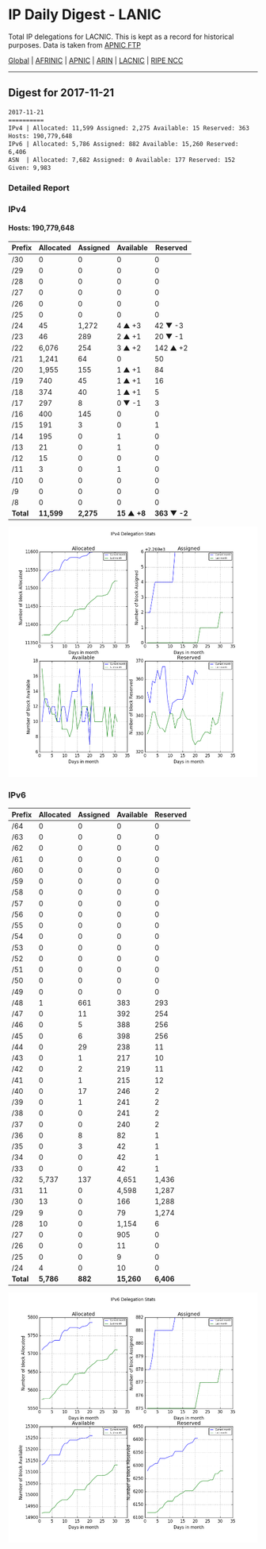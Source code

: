 # IP Daily Digest - LANIC

Total IP delegations for LACNIC. This is kept as a record for historical purposes. Data is taken from [APNIC FTP](https://ftp.apnic.net/)

[Global](https://github.com/csmets/IP-Daily-Digest) | [AFRINIC](https://github.com/csmets/IP-Daily-Digest/tree/master/archives/AFRINIC) | [APNIC](https://github.com/csmets/IP-Daily-Digest/tree/master/archives/APNIC) | [ARIN](https://github.com/csmets/IP-Daily-Digest/tree/master/archives/ARIN) | [LACNIC](https://github.com/csmets/IP-Daily-Digest/tree/master/archives/LACNIC) | [RIPE NCC](https://github.com/csmets/IP-Daily-Digest/tree/master/archives/RIPE_NCC)

---

## Digest for 2017-11-21
```
2017-11-21
==========
IPv4 | Allocated: 11,599 Assigned: 2,275 Available: 15 Reserved: 363 Hosts: 190,779,648
IPv6 | Allocated: 5,786 Assigned: 882 Available: 15,260 Reserved: 6,406
ASN  | Allocated: 7,682 Assigned: 0 Available: 177 Reserved: 152 Given: 9,983
```

### Detailed Report

### IPv4

#### Hosts: **190,779,648**

| Prefix | Allocated | Assigned | Available | Reserved |
| ----- | ----- | ----- | ----- | ----- |
| /30 | 0 | 0 | 0 | 0 |
| /29 | 0 | 0 | 0 | 0 |
| /28 | 0 | 0 | 0 | 0 |
| /27 | 0 | 0 | 0 | 0 |
| /26 | 0 | 0 | 0 | 0 |
| /25 | 0 | 0 | 0 | 0 |
| /24 | 45 | 1,272 | 4 ▲ +3 | 42 ▼ -3 |
| /23 | 46 | 289 | 2 ▲ +1 | 20 ▼ -1 |
| /22 | 6,076 | 254 | 3 ▲ +2 | 142 ▲ +2 |
| /21 | 1,241 | 64 | 0 | 50 |
| /20 | 1,955 | 155 | 1 ▲ +1 | 84 |
| /19 | 740 | 45 | 1 ▲ +1 | 16 |
| /18 | 374 | 40 | 1 ▲ +1 | 5 |
| /17 | 297 | 8 | 0 ▼ -1 | 3 |
| /16 | 400 | 145 | 0 | 0 |
| /15 | 191 | 3 | 0 | 1 |
| /14 | 195 | 0 | 1 | 0 |
| /13 | 21 | 0 | 1 | 0 |
| /12 | 15 | 0 | 0 | 0 |
| /11 | 3 | 0 | 1 | 0 |
| /10 | 0 | 0 | 0 | 0 |
| /9 | 0 | 0 | 0 | 0 |
| /8 | 0 | 0 | 0 | 0 |
| **Total** | **11,599** | **2,275** | **15 ▲ +8** | **363 ▼ -2** |

![ipv4-stats](ipv4-figure.png)

### IPv6

| Prefix | Allocated | Assigned | Available | Reserved |
| ----- | ----- | ----- | ----- | ----- |
| /64 | 0 | 0 | 0 | 0 |
| /63 | 0 | 0 | 0 | 0 |
| /62 | 0 | 0 | 0 | 0 |
| /61 | 0 | 0 | 0 | 0 |
| /60 | 0 | 0 | 0 | 0 |
| /59 | 0 | 0 | 0 | 0 |
| /58 | 0 | 0 | 0 | 0 |
| /57 | 0 | 0 | 0 | 0 |
| /56 | 0 | 0 | 0 | 0 |
| /55 | 0 | 0 | 0 | 0 |
| /54 | 0 | 0 | 0 | 0 |
| /53 | 0 | 0 | 0 | 0 |
| /52 | 0 | 0 | 0 | 0 |
| /51 | 0 | 0 | 0 | 0 |
| /50 | 0 | 0 | 0 | 0 |
| /49 | 0 | 0 | 0 | 0 |
| /48 | 1 | 661 | 383 | 293 |
| /47 | 0 | 11 | 392 | 254 |
| /46 | 0 | 5 | 388 | 256 |
| /45 | 0 | 6 | 398 | 256 |
| /44 | 0 | 29 | 238 | 11 |
| /43 | 0 | 1 | 217 | 10 |
| /42 | 0 | 2 | 219 | 11 |
| /41 | 0 | 1 | 215 | 12 |
| /40 | 0 | 17 | 246 | 2 |
| /39 | 0 | 1 | 241 | 2 |
| /38 | 0 | 0 | 241 | 2 |
| /37 | 0 | 0 | 240 | 2 |
| /36 | 0 | 8 | 82 | 1 |
| /35 | 0 | 3 | 42 | 1 |
| /34 | 0 | 0 | 42 | 1 |
| /33 | 0 | 0 | 42 | 1 |
| /32 | 5,737 | 137 | 4,651 | 1,436 |
| /31 | 11 | 0 | 4,598 | 1,287 |
| /30 | 13 | 0 | 166 | 1,288 |
| /29 | 9 | 0 | 79 | 1,274 |
| /28 | 10 | 0 | 1,154 | 6 |
| /27 | 0 | 0 | 905 | 0 |
| /26 | 0 | 0 | 11 | 0 |
| /25 | 0 | 0 | 9 | 0 |
| /24 | 4 | 0 | 10 | 0 |
| **Total** | **5,786** | **882** | **15,260** | **6,406** |

![ipv6-stats](ipv6-figure.png)